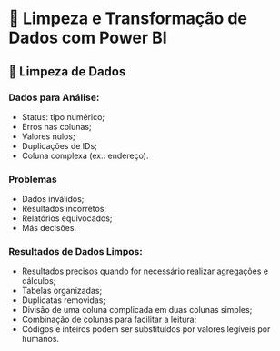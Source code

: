 # 📖 Limpeza e Transformação de Dados com Power BI

## 📝 Limpeza de Dados

### Dados para Análise:

- Status: tipo numérico;
- Erros nas colunas;
- Valores nulos;
- Duplicações de IDs;
- Coluna complexa (ex.: endereço).


### Problemas

- Dados inválidos;
- Resultados incorretos;
- Relatórios equivocados;
- Más decisões.


### Resultados de Dados Limpos:

- Resultados precisos quando for necessário realizar agregações e cálculos;
- Tabelas organizadas;
- Duplicatas removidas;
- Divisão de uma coluna complicada em duas colunas simples;
- Combinação de colunas para facilitar a leitura;
- Códigos e inteiros podem ser substituídos por valores legíveis por humanos.